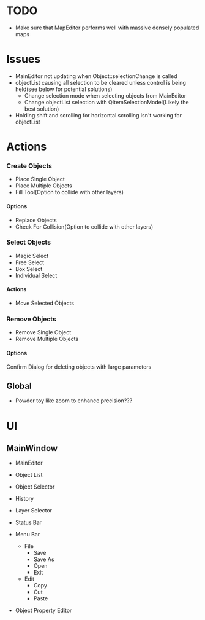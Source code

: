 # TODO
- Make sure that MapEditor performs well with massive densely populated maps

# Issues
- MainEditor not updating when Object::selectionChange is called
- objectList causing all selection to be cleared unless
  control is being held(see below for potential solutions)
	- Change selection mode when selecting objects from MainEditor
	- Change objectList selection with QItemSelectionModel(Likely the best solution)
- Holding shift and scrolling for horizontal scrolling isn't working for objectList


# Actions
### Create Objects
- Place Single Object
- Place Multiple Objects
- Fill Tool(Option to collide with other layers)

#### Options
- Replace Objects
- Check For Collision(Option to collide with other layers)

### Select Objects
- Magic Select
- Free Select
- Box Select
- Individual Select

#### Actions
- Move Selected Objects

### Remove Objects
- Remove Single Object
- Remove Multiple Objects

#### Options
Confirm Dialog for deleting objects with large parameters

## Global
- Powder toy like zoom to enhance precision???

# UI
## MainWindow
- MainEditor
- Object List
- Object Selector
- History
- Layer Selector
- Status Bar
- Menu Bar
	- File
		- Save
		- Save As
		- Open
		- Exit
	- Edit
		- Copy
		- Cut
		- Paste
		
- Object Property Editor
